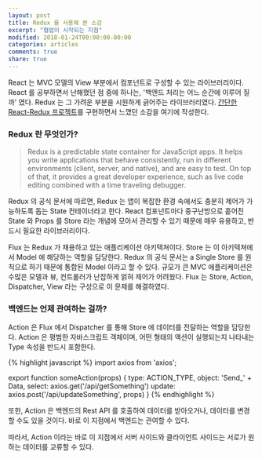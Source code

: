 ```yaml
---
layout: post
title: Redux 를 사용해 본 소감
excerpt: "협업이 시작되는 지점"
modified: 2018-01-24T00:00:00-00:00
categories: articles
comments: true
share: true
---
```


React 는 MVC 모델의 View 부분에서 컴포넌트로 구성할 수 있는 라이브러리이다. React 를 공부하면서 난해했던 점 중에 하나는, '백엔드 처리는 어느 순간에 이루어 질까' 였다. Redux 는 그 가려운 부분을 시원하게 긁어주는 라이브러리였다. [간단한 React-Redux 프로젝트](http://johanneslee.herokuapp.com/)를 구현하면서 느꼈던 소감을 여기에 작성한다.

### Redux 란 무엇인가?

>Redux is a predictable state container for JavaScript apps.
>It helps you write applications that behave consistently, run in different environments (client, server, and native), and are easy to test. On top of that, it provides a great developer experience, such as live code editing combined with a time traveling debugger.

Redux 의 공식 문서에 따르면, Redux 는 앱이 복잡한 환경 속에서도 충분히 제어가 가능하도록 돕는 State 컨테이너라고 한다. React 컴포넌트마다 중구난방으로 흩어진 State 와 Props 를 Store 라는 개념에 모아서 관리할 수 있기 때문에 매우 유용하고, 반드시 필요한 라이브러리이다.

Flux 는 Redux 가 채용하고 있는 애플리케이션 아키텍쳐이다. Store 는 이 아키텍쳐에서 Model 에 해당하는 역할을 담당한다. Redux 의 공식 문서는 a Single Store 를 원칙으로 하기 때문에 통합된 Model 이라고 할 수 있다. 규모가 큰 MVC 애플리케이션은 수많은 모델과 뷰, 컨트롤러가 난잡하게 얽혀 제어가 어려웠다. Flux 는 Store, Action, Dispatcher, View 라는 구성으로 이 문제를 해결하였다.

### 백엔드는 언제 관여하는 걸까?

Action 은 Flux 에서 Dispatcher 를 통해 Store 에 데이터를 전달하는 역할을 담당한다. Action 은 평범한 자바스크립트 객체이며, 어떤 형태의 액션이 실행되는지 나타내는 Type 속성을 반드시 포함한다.

{% highlight javascript %}
  import axios from 'axios';

  export function someAction(props) {
    type: ACTION_TYPE,
    object: 'Send_' + Data,
    select: axios.get('/api/getSomething')
    update: axios.post('/api/updateSomething', props)
  }
{% endhighlight %}

또한, Action 은 백엔드의 Rest API 를 호출하여 데이터를 받아오거나, 데이터를 변경할 수도 있을 것이다. 바로 이 지점에서 백엔드는 관여할 수 있다.

따라서, Action 이라는 바로 이 지점에서 서버 사이드와 클라이언트 사이드는 서로가 원하는 데이터를 교류할 수 있다.
